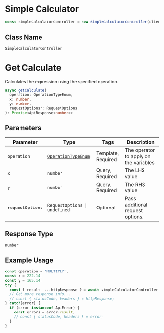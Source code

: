 # Simple Calculator

```ts
const simpleCalculatorController = new SimpleCalculatorController(client);
```

## Class Name

`SimpleCalculatorController`


# Get Calculate

Calculates the expression using the specified operation.

```ts
async getCalculate(
  operation: OperationTypeEnum,
  x: number,
  y: number,
  requestOptions?: RequestOptions
): Promise<ApiResponse<number>>
```

## Parameters

| Parameter | Type | Tags | Description |
|  --- | --- | --- | --- |
| `operation` | [`OperationTypeEnum`](/doc/models/operation-type-enum.md) | Template, Required | The operator to apply on the variables |
| `x` | `number` | Query, Required | The LHS value |
| `y` | `number` | Query, Required | The RHS value |
| `requestOptions` | `RequestOptions \| undefined` | Optional | Pass additional request options. |

## Response Type

`number`

## Example Usage

```ts
const operation = 'MULTIPLY';
const x = 222.14;
const y = 165.14;
try {
  const { result, ...httpResponse } = await simpleCalculatorController.getCalculate(operation, x, y);
  // Get more response info...
  // const { statusCode, headers } = httpResponse;
} catch(error) {
  if (error instanceof ApiError) {
    const errors = error.result;
    // const { statusCode, headers } = error;
  }
}
```

